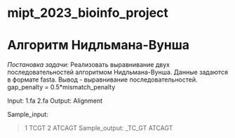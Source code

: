 # mipt_2023_bioinfo_project

# Алгоритм Нидльмана-Вунша
*Постановка задачи:*
Реализовать выравнивание двух последовательностей алгоритмом Нидльмана-Вунша. Данные задаются в формате fasta. Вывод - выравнивание последовательностей. gap_penalty = 0.5*mismatch_penalty 

Input: 1.fa 2.fa
Output: Alignment

Sample_input: 
>1
TCGT
>2
ATCAGT
Sample_output:
_TC_GT
ATCAGT
